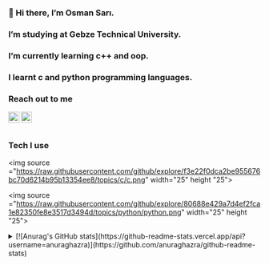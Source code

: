 ### 👋 Hi there, I’m Osman Sarı.
### I’m studying at Gebze Technical University.
### I’m currently learning c++ and oop.
### I learnt c and python programming languages.

### Reach out to me 
[<img width="22" src="https://unpkg.com/simple-icons@v7/icons/linkedin.svg" align ="left" />][linkedin]
[<img width="22" src="https://unpkg.com/simple-icons@v7/icons/twitter.svg" align ="left" />][twitter]

<br />
<br />

### Tech I use

<img source ="https://raw.githubusercontent.com/github/explore/f3e22f0dca2be955676bc70d6214b95b13354ee8/topics/c/c.png" width="25" height "25">

<img source ="https://raw.githubusercontent.com/github/explore/80688e429a7d4ef2fca1e82350fe8e3517d3494d/topics/python/python.png" width="25" height "25">

<details>
  <summary>
[![Anurag's GitHub stats](https://github-readme-stats.vercel.app/api?username=anuraghazra)](https://github.com/anuraghazra/github-readme-stats)


[linkedin]: https://www.linkedin.com/in/osman-sar%C4%B1-95761023a/
[twitter]: https://twitter.com/osman_sarri
